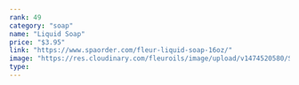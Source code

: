 ```yaml
---
rank: 49
category: "soap"
name: "Liquid Soap"
price: "$3.95"
link: "https://www.spaorder.com/fleur-liquid-soap-16oz/"
image: "https://res.cloudinary.com/fleuroils/image/upload/v1474520580/Soap/liquid.jpg"
type: 
---
```

